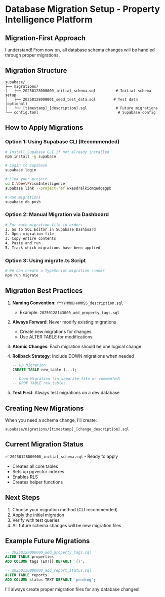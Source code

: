 # Database Migration Setup - Property Intelligence Platform

## Migration-First Approach

I understand! From now on, all database schema changes will be handled through proper migrations.

## Migration Structure

```
supabase/
├── migrations/
│   ├── 20250128000000_initial_schema.sql         # Initial schema setup
│   ├── 20250128000001_seed_test_data.sql        # Test data (optional)
│   └── [timestamp]_[description].sql             # Future migrations
└── config.toml                                    # Supabase config
```

## How to Apply Migrations

### Option 1: Using Supabase CLI (Recommended)
```bash
# Install Supabase CLI if not already installed
npm install -g supabase

# Login to Supabase
supabase login

# Link your project
cd C:\Dev\PrismIntelligence
supabase link --project-ref wxesdralkicmqedqegpb

# Run migrations
supabase db push
```

### Option 2: Manual Migration via Dashboard
```bash
# For each migration file in order:
1. Go to SQL Editor in Supabase Dashboard
2. Open migration file
3. Copy entire contents
4. Paste and run
5. Track which migrations have been applied
```

### Option 3: Using migrate.ts Script
```bash
# We can create a TypeScript migration runner
npm run migrate
```

## Migration Best Practices

1. **Naming Convention**: `YYYYMMDDHHMMSS_description.sql`
   - Example: `20250128143000_add_property_tags.sql`

2. **Always Forward**: Never modify existing migrations
   - Create new migrations for changes
   - Use ALTER TABLE for modifications

3. **Atomic Changes**: Each migration should be one logical change

4. **Rollback Strategy**: Include DOWN migrations when needed
   ```sql
   -- Up Migration
   CREATE TABLE new_table (...);
   
   -- Down Migration (in separate file or commented)
   -- DROP TABLE new_table;
   ```

5. **Test First**: Always test migrations on a dev database

## Creating New Migrations

When you need a schema change, I'll create:
```
supabase/migrations/[timestamp]_[change_description].sql
```

## Current Migration Status

✅ `20250128000000_initial_schema.sql` - Ready to apply
- Creates all core tables
- Sets up pgvector indexes
- Enables RLS
- Creates helper functions

## Next Steps

1. Choose your migration method (CLI recommended)
2. Apply the initial migration
3. Verify with test queries
4. All future schema changes will be new migration files

## Example Future Migrations

```sql
-- 20250129000000_add_property_tags.sql
ALTER TABLE properties 
ADD COLUMN tags TEXT[] DEFAULT '{}';

-- 20250130000000_add_report_status.sql
ALTER TABLE reports 
ADD COLUMN status TEXT DEFAULT 'pending';
```

I'll always create proper migration files for any database changes!